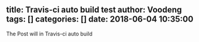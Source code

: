 title: Travis-ci auto build test
author: Voodeng
tags: []
categories: []
date: 2018-06-04 10:35:00
---

The Post will in Travis-ci auto build
